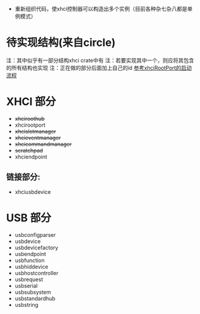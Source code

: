 * 重新组织代码，使xhci控制器可以构造出多个实例（目前各种杂七杂八都是单例模式）

# 待实现结构(来自circle)
注：其中似乎有一部分结构xhci crate中有
注：若要实现其中一个，则应将其包含的所有结构也实现
注：正在做的部分后面加上自己的id
[参考xhciRootPort的启动流程](xhci_root_port_init_graph.svg)

# XHCI 部分
* ~~xhciroothub~~
* xhcirootport
* ~~xhcislotmanager~~
* ~~xhcieventmanager~~
* ~~xhcicommandmanager~~
* ~~scratchpad~~
* xhciendpoint
## 链接部分:
* xhciusbdevice


# USB 部分
* usbconfigparser
* usbdevice
* usbdevicefactory
* usbendpoint
* usbfunction
* usbhiddevice
* usbhostcontroller
* usbrequest
* usbserial
* usbsubsystem
* usbstandardhub
* usbstring
